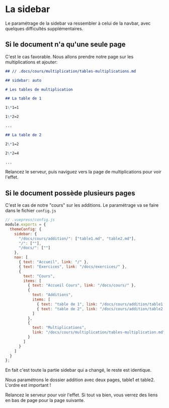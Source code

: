 # La sidebar

Le paramétrage de la sidebar va ressembler à celui de la navbar, avec quelques difficultés supplémentaires.

## Si le document n'a qu'une seule page

C'est le cas favorable. Nous allons prendre notre page sur les multiplications et ajouter:

```md
## // .docs/cours/multiplication/tables-multiplications.md

## sidebar: auto

# Les tables de multiplication

## La table de 1

1\*1=1

1\*2=2

...

## La table de 2

2\*1=2

2\*2=4

...
```

Relancez le serveur, puis naviguez vers la page de multiplications pour voir l'effet.

## Si le document possède plusieurs pages

C'est le cas de notre "cours" sur les additions. Le paramétrage va se faire dans le fichier `config.js`

```js
// .vuepress/config.js
module.exports = {
  themeConfig: {
    sidebar: {
      "/docs/cours/addition/": ["table1.md", "table2.md"],
      "/": [""],
      "/docs/": [""]
    },
    nav: [
      { text: "Accueil", link: "/" },
      { text: "Exercices", link: "/docs/exercices/" },
      {
        text: "Cours",
        items: [
          { text: "Accueil Cours", link: "/docs/cours/" },
          {
            text: "Additions",
            items: [
              { text: "table de 1", link: "/docs/cours/addition/table1.md" },
              { text: "table de 2", link: "/docs/cours/addition/table2.md" }
            ]
          },
          {
            text: "Multiplications",
            link: "/docs/cours/multiplication/tables-multiplication.md"
          }
        ]
      }
    ]
  }
};
```

En fait c'est toute la partie sidebar qui a changé, le reste est identique.

Nous paramétrons le dossier addition avec deux pages, table1 et table2. L'ordre est important !

Relancez le serveur pour voir l'effet. Si tout va bien, vous verrez des liens en bas de page pour la page suivante.
